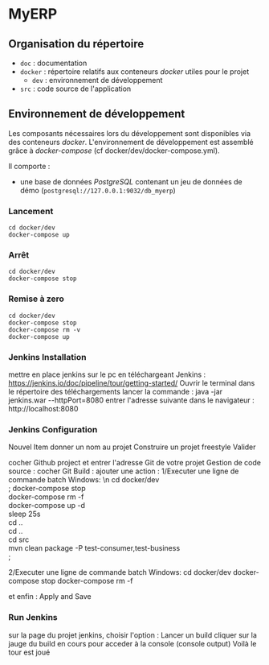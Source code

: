 # MyERP

## Organisation du répertoire

*   `doc` : documentation
*   `docker` : répertoire relatifs aux conteneurs _docker_ utiles pour le projet
    *   `dev` : environnement de développement
*   `src` : code source de l'application


## Environnement de développement

Les composants nécessaires lors du développement sont disponibles via des conteneurs _docker_.
L'environnement de développement est assemblé grâce à _docker-compose_
(cf docker/dev/docker-compose.yml).

Il comporte :

*   une base de données _PostgreSQL_ contenant un jeu de données de démo (`postgresql://127.0.0.1:9032/db_myerp`)



### Lancement

    cd docker/dev
    docker-compose up


### Arrêt

    cd docker/dev
    docker-compose stop


### Remise à zero

    cd docker/dev
    docker-compose stop
    docker-compose rm -v
    docker-compose up


### Jenkins Installation
mettre en place jenkins sur le pc en 
téléchargeant Jenkins : https://jenkins.io/doc/pipeline/tour/getting-started/
Ouvrir le terminal dans le répertoire des téléchargements
lancer la commande :
java -jar jenkins.war --httpPort=8080
entrer l'adresse suivante dans le navigateur : 
http://localhost:8080

### Jenkins Configuration
Nouvel Item
donner un nom au projet
Construire un projet freestyle
Valider

cocher Github project et entrer l'adresse Git de votre projet
Gestion de code source : cocher Git
Build : ajouter une action :
1/Executer une ligne de commande batch Windows: \n
   cd docker/dev <br/>;
   docker-compose stop <br/>
   docker-compose rm -f <br/>
   docker-compose up -d <br/>
   sleep 25s <br/>
   cd .. <br/>
   cd .. <br/>
   cd src <br/>
   mvn clean package -P test-consumer,test-business <br/>;

2/Executer une ligne de commande batch Windows:
   cd docker/dev
   docker-compose stop
   docker-compose rm -f

et enfin : Apply and Save
   
### Run Jenkins
sur la page du projet jenkins, choisir l'option : Lancer un build
cliquer sur la jauge du build en cours pour acceder à la console (console output)
Voilà le tour est joué
